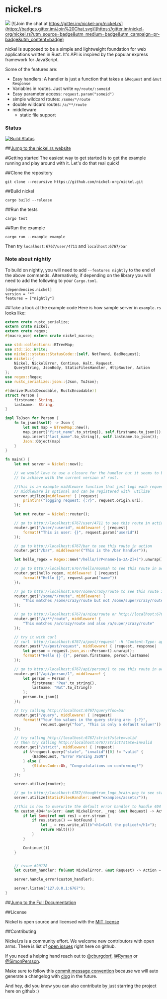 nickel.rs
=======
[![](http://meritbadge.herokuapp.com/nickel)](https://crates.io/crates/nickel)
[![Join the chat at https://gitter.im/nickel-org/nickel.rs](https://badges.gitter.im/Join%20Chat.svg)](https://gitter.im/nickel-org/nickel.rs?utm_source=badge&utm_medium=badge&utm_campaign=pr-badge&utm_content=badge)

nickel is supposed to be a simple and lightweight foundation for web applications written in Rust. It's API is inspired by the popular express framework for JavaScript.

Some of the features are:

* Easy handlers: A handler is just a function that takes a `&Request` and `&mut Response`
* Variables in routes. Just write `my/route/:someid`
* Easy parameter access: `request.param("someid")`
* simple wildcard routes: `/some/*/route`
* double wildcard routes: `/a/**/route`
* middleware
    * static file support


### Status
[![Build Status](https://travis-ci.org/nickel-org/nickel.rs.png?branch=master)](https://travis-ci.org/nickel-org/nickel.rs)

##[Jump to the nickel.rs website](http://nickel.rs)

#Getting started
The easiest way to get started is to get the example running and play around with it. Let's do that real quick!

##Clone the repository

```shell
git clone --recursive https://github.com/nickel-org/nickel.git
```

##Build nickel

```shell
cargo build --release
```

##Run the tests

```shell
cargo test
```

##Run the example

```shell
cargo run --example example
```

Then try `localhost:6767/user/4711` and `localhost:6767/bar`

### Note about nightly

To build on nightly, you will need to add `--features nightly` to the end of the above commands. Alternatively, if depending on the library you will need to add the following to your `Cargo.toml`.

```
[dependencies.nickel]
version = "*"
features = ["nightly"]
```

##Take a look at the example code
Here is how sample server in `example.rs` looks like:

```rust
extern crate rustc_serialize;
extern crate nickel;
extern crate regex;
#[macro_use] extern crate nickel_macros;

use std::collections::BTreeMap;
use std::io::Write;
use nickel::status::StatusCode::{self, NotFound, BadRequest};
use nickel::{
    Nickel, NickelError, Continue, Halt, Request,
    QueryString, JsonBody, StaticFilesHandler, HttpRouter, Action
};
use regex::Regex;
use rustc_serialize::json::{Json, ToJson};

#[derive(RustcDecodable, RustcEncodable)]
struct Person {
    firstname: String,
    lastname:  String,
}

impl ToJson for Person {
    fn to_json(&self) -> Json {
        let mut map = BTreeMap::new();
        map.insert("first_name".to_string(), self.firstname.to_json());
        map.insert("last_name".to_string(), self.lastname.to_json());
        Json::Object(map)
    }
}

fn main() {
    let mut server = Nickel::new();

    // we would love to use a closure for the handler but it seems to be hard
    // to achieve with the current version of rust.

    //this is an example middleware function that just logs each request
    // middleware is optional and can be registered with `utilize`
    server.utilize(middleware! { |request|
        println!("logging request: {:?}", request.origin.uri);
    });

    let mut router = Nickel::router();

    // go to http://localhost:6767/user/4711 to see this route in action
    router.get("/user/:userid", middleware! { |request|
        format!("This is user: {}", request.param("userid"))
    });

    // go to http://localhost:6767/bar to see this route in action
    router.get("/bar", middleware!("This is the /bar handler"));

    let hello_regex = Regex::new("/hello/(?P<name>[a-zA-Z]+)").unwrap();

    // go to http://localhost:6767/hello/moomah to see this route in action
    router.get(hello_regex, middleware! { |request|
        format!("Hello {}", request.param("name"))
    });

    // go to http://localhost:6767/some/crazy/route to see this route in action
    router.get("/some/*/route", middleware! {
        "This matches /some/crazy/route but not /some/super/crazy/route"
    });

    // go to http://localhost:6767/a/nice/route or http://localhost:6767/a/super/nice/route to see this route in action
    router.get("/a/**/route", middleware! {
        "This matches /a/crazy/route and also /a/super/crazy/route"
    });

    // try it with curl
    // curl 'http://localhost:6767/a/post/request' -H 'Content-Type: application/json;charset=UTF-8'  --data-binary $'{ "firstname": "John","lastname": "Connor" }'
    router.post("/a/post/request", middleware! { |request, response|
        let person = request.json_as::<Person>().unwrap();
        format!("Hello {} {}", person.firstname, person.lastname)
    });

    // go to http://localhost:6767/api/person/1 to see this route in action
    router.get("/api/person/1", middleware! {
        let person = Person {
            firstname: "Pea".to_string(),
            lastname: "Nut".to_string()
        };
        person.to_json()
    });

    // try calling http://localhost:6767/query?foo=bar
    router.get("/query", middleware! { |request|
        format!("Your foo values in the query string are: {:?}",
                request.query("foo", "This is only a default value!"))
    });

    // try calling http://localhost:6767/strict?state=valid
    // then try calling http://localhost:6767/strict?state=invalid
    router.get("/strict", middleware! { |request|
        if &*request.query("state", "invalid")[0] != "valid" {
            (BadRequest, "Error Parsing JSON")
        } else {
            (StatusCode::Ok, "Congratulations on conforming!")
        }
    });

    server.utilize(router);

    // go to http://localhost:6767/thoughtram_logo_brain.png to see static file serving in action
    server.utilize(StaticFilesHandler::new("examples/assets/"));

    //this is how to overwrite the default error handler to handle 404 cases with a custom view
    fn custom_404<'a>(err: &mut NickelError, _req: &mut Request) -> Action {
        if let Some(ref mut res) = err.stream {
            if res.status() == NotFound {
                let _ = res.write_all(b"<h1>Call the police!</h1>");
                return Halt(())
            }
        }

        Continue(())
    }


    // issue #20178
    let custom_handler: fn(&mut NickelError, &mut Request) -> Action = custom_404;

    server.handle_error(custom_handler);

    server.listen("127.0.0.1:6767");
}
```

##[Jump to the Full Documentation](http://nickel-org.github.io/nickel/)

##License

Nickel is open source and licensed with the [MIT license](https://github.com/nickel-org/nickel/blob/master/LICENSE)


##Contributing

Nickel.rs is a community effort. We welcome new contributors with open arms.
There is list of [open issues](https://github.com/nickel-org/nickel/issues?state=open) right here on github.

If you need a helping hand reach out to [@cburgdorf](https://github.com/cburgdorf), [@Ryman](https://github.com/Ryman) or [@SimonPersson](https://github.com/SimonPersson).

Make sure to follow this [commit message convention](https://github.com/ajoslin/conventional-changelog/blob/master/CONVENTIONS.md) because we will auto generate a changelog with [clog](https://github.com/thoughtram/clog) in the future.

And hey, did you know you can also contribute by just starring the project here on github :)
